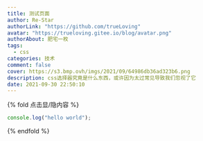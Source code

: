 ```yaml
---
title: 测试页面
author: Re-Star
authorLink: "https://github.com/trueLoving"
avatar: "https://trueloving.gitee.io/blog/avatar.png"
authorAbout: 肥宅一枚
tags:
  - css
categories: 技术
comment: false
cover: https://s3.bmp.ovh/imgs/2021/09/64986db36ad323b6.png
description: css选择器究竟是什么东西，或许因为太过常见导致我们忽视了它
date: 2021-09-30 22:50:10
---
```


{% fold 点击显/隐内容 %}

```js
console.log("hello world");
```

{% endfold %}
